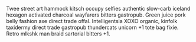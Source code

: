 Twee street art hammock kitsch occupy selfies authentic slow-carb iceland hexagon activated charcoal wayfarers bitters gastropub. Green juice pork belly fashion axe direct trade offal. Intelligentsia XOXO organic, kinfolk taxidermy direct trade gastropub thundercats unicorn +1 tote bag fixie. Retro mlkshk man braid sartorial bitters +1.